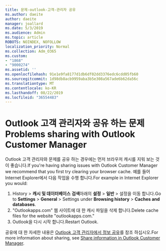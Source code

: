 ```yaml
---
title: 문제-outlook-고객-관리자 공유
ms.author: daeite
author: daeite
manager: joallard
ms.date: 5/3/2019
ms.audience: Admin
ms.topic: article
ROBOTS: NOINDEX, NOFOLLOW
localization_priority: Normal
ms.collection: Adm_O365
ms.custom:
- "1868"
- "9000274"
ms.assetid: ''
ms.openlocfilehash: 91e1e9fa8177d1db6df02dd3376edc6cdd05fb60
ms.sourcegitcommit: 1d98db8acb9959aba3b5e308a567ade6b62da56c
ms.translationtype: MT
ms.contentlocale: ko-KR
ms.lasthandoff: 08/22/2019
ms.locfileid: "36554483"
---
```

# <a name="problems-sharing-with-outlook-customer-manager"></a><span data-ttu-id="6e44e-102">Outlook 고객 관리자와 공유 하는 문제</span><span class="sxs-lookup"><span data-stu-id="6e44e-102">Problems sharing with Outlook Customer Manager</span></span>

<span data-ttu-id="6e44e-103">Outlook 고객 관리자와 문제를 공유 하는 경우에는 먼저 브라우저 캐시를 지워 보는 것이 좋습니다.</span><span class="sxs-lookup"><span data-stu-id="6e44e-103">If you're having sharing issues with Outlook Customer Manager we recommend that you first try clearing your browser cache.</span></span> <span data-ttu-id="6e44e-104">예를 들어 Internet Explorer에서 다음 작업을 수행 합니다.</span><span class="sxs-lookup"><span data-stu-id="6e44e-104">For example in Internet Explorer you would:</span></span>

1. <span data-ttu-id="6e44e-105">History > **캐시 및 데이터베이스** **검색**아래의 **설정** > **일반** > 설정을 이동 합니다.</span><span class="sxs-lookup"><span data-stu-id="6e44e-105">Go to **Settings** > **General** > Settings under **Browsing history** > **Caches and databases**.</span></span>
2. <span data-ttu-id="6e44e-106">"Outlookapps.com" 웹 사이트에 대 한 캐시 파일을 삭제 합니다.</span><span class="sxs-lookup"><span data-stu-id="6e44e-106">Delete cache files for the website "outlookapps.com."</span></span>
3. <span data-ttu-id="6e44e-107">Outlook을 다시 시작 합니다.</span><span class="sxs-lookup"><span data-stu-id="6e44e-107">Restart Outlook.</span></span>

<span data-ttu-id="6e44e-108">공유에 대 한 자세한 내용은 [Outlook 고객 관리자에서 정보 공유](https://support.office.com/article/4f26cc69-67da-4cd5-b344-02d1a4799310%20)를 참조 하십시오.</span><span class="sxs-lookup"><span data-stu-id="6e44e-108">For more information about sharing, see [Share information in Outlook Customer Manager](https://support.office.com/article/4f26cc69-67da-4cd5-b344-02d1a4799310%20).</span></span>